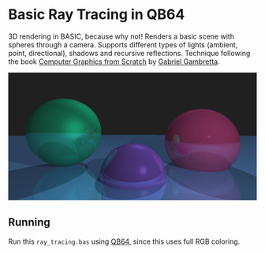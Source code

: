 # Basic Ray Tracing in QB64

3D rendering in BASIC, because why not! Renders a basic scene with spheres through a camera. Supports different types of lights (ambient, point, directional), shadows and recursive reflections. Technique following the book [Computer Graphics from Scratch](https://nostarch.com/computer-graphics-scratch) by [Gabriel Gambretta](https://github.com/ggambetta).

![Image](render.png "Example rendering result")

## Running

Run this `ray_tracing.bas` using [QB64](https://qb64.com/), since this uses full RGB coloring.
